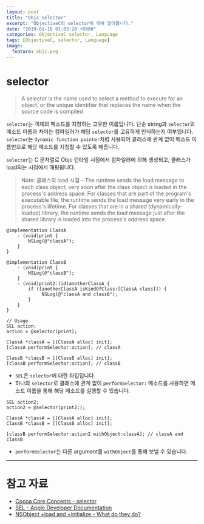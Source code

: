 ```yaml
---
layout: post
title: "Objc selector"
excerpt: "ObjectiveC의 selector에 대해 알아봅니다."
date: "2019-01-16 01:03:20 +0900"
categories: ObjectiveC selector, Language
tags: [ObjectiveC, selector, Language]
image:
  feature: objc.png
---
```


# selector

> A selector is the name used to select a method to execute for an object, or the unique identifier that replaces the name when the source code is compiled

`selector`는 객체의 메소드를 지칭하는 고유한 이름입니다. 단순 string과 `selector`의 메소드 이름과 차이는 컴파일러가 해당 `selector`를 고유하게 인식하는지 여부입니다. `selector`는 `dynamic function pointer`처럼 사용되어 클래스에 관계 없이 메소드 이름만으로 해당 메소드를 지칭할 수 있도록 해줍니다.

`selector`는 C 문자열로 Objc 런타임 시점에서 컴파일러에 의해 생성되고, 클래스가 load되는 시점에서 매핑됩니다.

> Note: 클래스의 load 시점 - The runtime sends the load message to each class object, very soon after the class object is loaded in the process's address space. For classes that are part of the program's executable file, the runtime sends the load message very early in the process's lifetime. For classes that are in a shared (dynamically-loaded) library, the runtime sends the load message just after the shared library is loaded into the process's address space.

```objective_c
@implementation ClassA
    - (void)print {
        NSLog(@"classA");
    }
}

@implementation ClassB
    - (void)print {
        NSLog(@"classB");
    }
    - (void)print2:(id)anotherClassA {
        if ([anotherClassA isKindOfClass:[ClassA class]]) {
             NSLog(@"classA and classB");
        }
    }
}

// Usage
SEL action;
action = @selector(print);

ClassA *classA = [[ClassA alloc] init];
[classA performSelector:action]; // classA

ClassB *classB = [[ClassB alloc] init];
[classB performSelector:action]; // classB
```

* `SEL`은 `selector`에 대한 타입입니다.
* 하나의 `selector`로 클래스에 관계 없이 `performSelector:` 메소드를 사용하면 메소드 이름을 통해 해당 메소드를 실행할 수 있습니다.

```objective_c
SEL action2;
action2 = @selector(print2:);

ClassA *classA = [[ClassA alloc] init];
ClassB *classB = [[ClassB alloc] init];

[classB performSelector:action2 withObject:classA]; // classA and classB
```

* `performSelector`는 다른 argument를 `withObject`를 통해 보낼 수 있습니다.

---

# 참고 자료

* [Cocoa Core Concepts - selector](https://developer.apple.com/library/archive/documentation/General/Conceptual/DevPedia-CocoaCore/Selector.html)
* [SEL - Apple Developer Documentation](https://developer.apple.com/documentation/objectivec/sel)
* [NSObject +load and +initialize - What do they do?](https://stackoverflow.com/a/13326633/5130783)
